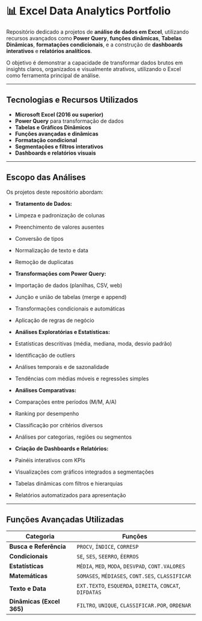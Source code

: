 # 📊 Excel Data Analytics Portfolio

Repositório dedicado a projetos de **análise de dados em Excel**, utilizando recursos avançados como **Power Query**, **funções dinâmicas**, **Tabelas Dinâmicas**, **formatações condicionais**, e a construção de **dashboards interativos** e **relatórios analíticos**.

O objetivo é demonstrar a capacidade de transformar dados brutos em insights claros, organizados e visualmente atrativos, utilizando o Excel como ferramenta principal de análise.

---

## Tecnologias e Recursos Utilizados

- **Microsoft Excel (2016 ou superior)**
- **Power Query** para transformação de dados
- **Tabelas e Gráficos Dinâmicos**
- **Funções avançadas e dinâmicas**
- **Formatação condicional**
- **Segmentações e filtros interativos**
- **Dashboards e relatórios visuais**

---

## Escopo das Análises

Os projetos deste repositório abordam:

-  **Tratamento de Dados:**
  - Limpeza e padronização de colunas
  - Preenchimento de valores ausentes
  - Conversão de tipos
  - Normalização de texto e data
  - Remoção de duplicatas

-  **Transformações com Power Query:**
  - Importação de dados (planilhas, CSV, web)
  - Junção e união de tabelas (merge e append)
  - Transformações condicionais e automáticas
  - Aplicação de regras de negócio

-  **Análises Exploratórias e Estatísticas:**
  - Estatísticas descritivas (média, mediana, moda, desvio padrão)
  - Identificação de outliers
  - Análises temporais e de sazonalidade
  - Tendências com médias móveis e regressões simples

-  **Análises Comparativas:**
  - Comparações entre períodos (M/M, A/A)
  - Ranking por desempenho
  - Classificação por critérios diversos
  - Análises por categorias, regiões ou segmentos

-  **Criação de Dashboards e Relatórios:**
  - Painéis interativos com KPIs
  - Visualizações com gráficos integrados a segmentações
  - Tabelas dinâmicas com filtros e hierarquias
  - Relatórios automatizados para apresentação

---

##  Funções Avançadas Utilizadas

| Categoria | Funções |
|----------|---------|
| **Busca e Referência** | `PROCV`, `ÍNDICE`, `CORRESP` |
| **Condicionais** | `SE`, `SES`, `SEERRO`, `ÉERROS` |
| **Estatísticas** | `MÉDIA`, `MED`, `MODA`, `DESVPAD`, `CONT.VALORES` |
| **Matemáticas** | `SOMASES`, `MÉDIASES`, `CONT.SES`, `CLASSIFICAR` |
| **Texto e Data** | `EXT.TEXTO`, `ESQUERDA`, `DIREITA`, `CONCAT`, `DIFDATAS` |
| **Dinâmicas (Excel 365)** | `FILTRO`, `UNIQUE`, `CLASSIFICAR.POR`, `ORDENAR` |


